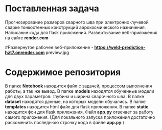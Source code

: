 # Поставленная задача
Прогнозирование размеров сварного шва при электронно-лучевой сварке тонкостенных конструкций аэрокосмического назначения.
Написание кода для flask приложения.
Развертывание веб-приложения на сайте **render.com**

#Развернутое рабочее веб-приложение - **https://weld-prediction-hzt7.onrender.com**
preview.jpg


# Содержимое репозитория
В папке **Notebook** находится файл с задачей, процессом выполнения работы, а так же вывод.
В папке **models** находятся обученные модели для двух параметров: глубина и ширина сварочного шва.
В папке **dataset** находятся данные, на которых модели обучались.
В папке **templates** находится html файл для flask приложения.
В папке **static** находится фон для flask приложения.
Файл **app.py** отвечает за работу самого приложения.
(Для локального запуска приложения достаточно раскоменить последнюю строчку кода в файле **app.py**.)
